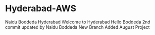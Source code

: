 # Hyderabad-AWS
Naidu Boddeda Hyderabad
Welcome to Hyderabad
Hello Boddeda
2nd commit updated by Naidu Boddeda
New Branch Added
August Project
